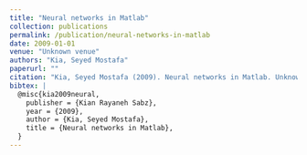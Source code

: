 ```yaml
---
title: "Neural networks in Matlab"
collection: publications
permalink: /publication/neural-networks-in-matlab
date: 2009-01-01
venue: "Unknown venue"
authors: "Kia, Seyed Mostafa"
paperurl: ""
citation: "Kia, Seyed Mostafa (2009). Neural networks in Matlab. Unknown venue."
bibtex: |
  @misc{kia2009neural,
    publisher = {Kian Rayaneh Sabz},
    year = {2009},
    author = {Kia, Seyed Mostafa},
    title = {Neural networks in Matlab},
  }
---
```

